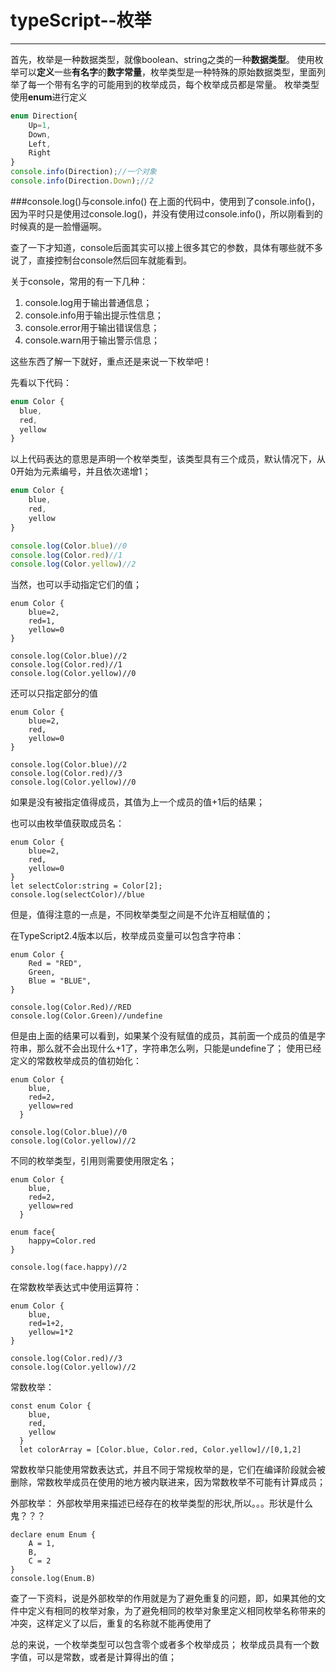 ﻿# typeScript--枚举
---
首先，枚举是一种数据类型，就像boolean、string之类的一种**数据类型**。
使用枚举可以**定义**一些**有名字**的**数字常量**，枚举类型是一种特殊的原始数据类型，里面列举了每一个带有名字的可能用到的枚举成员，每个枚举成员都是常量。
枚举类型使用**enum**进行定义
``` javascript
enum Direction{
    Up=1,
    Down,
    Left,
    Right
}
console.info(Direction);//一个对象
console.info(Direction.Down);//2
```
###console.log()与console.info()
在上面的代码中，使用到了console.info()，因为平时只是使用过console.log()，并没有使用过console.info()，所以刚看到的时候真的是一脸懵逼啊。

查了一下才知道，console后面其实可以接上很多其它的参数，具体有哪些就不多说了，直接控制台console然后回车就能看到。

关于console，常用的有一下几种：
1. console.log用于输出普通信息；
2. console.info用于输出提示性信息；
3. console.error用于输出错误信息；
4. console.warn用于输出警示信息；

这些东西了解一下就好，重点还是来说一下枚举吧！

先看以下代码：

```typeScript
enum Color {
  blue,
  red,
  yellow
}
```
以上代码表达的意思是声明一个枚举类型，该类型具有三个成员，默认情况下，从0开始为元素编号，并且依次递增1；
```javascript
enum Color {
    blue,
    red,
    yellow
}

console.log(Color.blue)//0
console.log(Color.red)//1
console.log(Color.yellow)//2
```
当然，也可以手动指定它们的值；
```
enum Color {
    blue=2,
    red=1,
    yellow=0
}

console.log(Color.blue)//2
console.log(Color.red)//1
console.log(Color.yellow)//0
```
还可以只指定部分的值
```
enum Color {
    blue=2,
    red,
    yellow=0
}

console.log(Color.blue)//2
console.log(Color.red)//3
console.log(Color.yellow)//0
```
如果是没有被指定值得成员，其值为上一个成员的值+1后的结果；

也可以由枚举值获取成员名：
```
enum Color {
    blue=2,
    red,
    yellow=0
}
let selectColor:string = Color[2];
console.log(selectColor)//blue
```
但是，值得注意的一点是，不同枚举类型之间是不允许互相赋值的；

在TypeScript2.4版本以后，枚举成员变量可以包含字符串：
```
enum Color {
    Red = "RED",
    Green,
    Blue = "BLUE",
}

console.log(Color.Red)//RED
console.log(Color.Green)//undefine
```
但是由上面的结果可以看到，如果某个没有赋值的成员，其前面一个成员的值是字符串，那么就不会出现什么+1了，字符串怎么咧，只能是undefine了；
使用已经定义的常数枚举成员的值初始化：
```
enum Color {
    blue,
    red=2,
    yellow=red
  }

console.log(Color.blue)//0
console.log(Color.yellow)//2
```
不同的枚举类型，引用则需要使用限定名；
```
enum Color {
    blue,
    red=2,
    yellow=red
  }

enum face{
    happy=Color.red
}

console.log(face.happy)//2
```
在常数枚举表达式中使用运算符：
```
enum Color {
    blue,
    red=1+2,
    yellow=1*2
}

console.log(Color.red)//3
console.log(Color.yellow)//2
```
常数枚举：
```
const enum Color {
    blue,
    red,
    yellow
  }
  let colorArray = [Color.blue, Color.red, Color.yellow]//[0,1,2]
```
常数枚举只能使用常数表达式，并且不同于常规枚举的是，它们在编译阶段就会被删除，常数枚举成员在使用的地方被内联进来，因为常数枚举不可能有计算成员；

外部枚举：
外部枚举用来描述已经存在的枚举类型的形状,所以。。。形状是什么鬼？？？
```
declare enum Enum {
    A = 1,
    B,
    C = 2
}
console.log(Enum.B)
```
查了一下资料，说是外部枚举的作用就是为了避免重复的问题，即，如果其他的文件中定义有相同的枚举对象，为了避免相同的枚举对象里定义相同枚举名称带来的冲突，这样定义了以后，重复的名称就不能再使用了

总的来说，一个枚举类型可以包含零个或者多个枚举成员；
枚举成员具有一个数字值，可以是常数，或者是计算得出的值；